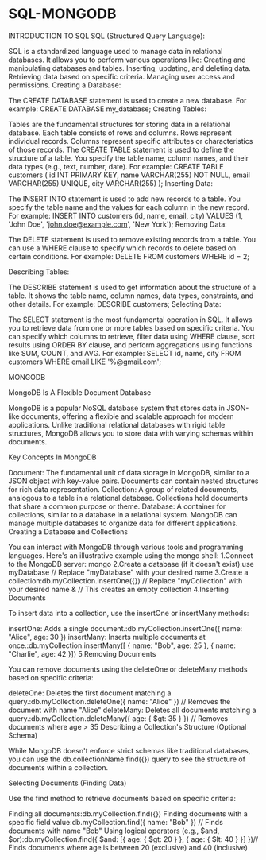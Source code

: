 # SQL-MONGODB
INTRODUCTION TO SQL
SQL (Structured Query Language):

SQL is a standardized language used to manage data in relational databases.
It allows you to perform various operations like:
Creating and manipulating databases and tables.
Inserting, updating, and deleting data.
Retrieving data based on specific criteria.
Managing user access and permissions.
Creating a Database:

The CREATE DATABASE statement is used to create a new database.
For example: CREATE DATABASE my_database;
Creating Tables:

Tables are the fundamental structures for storing data in a relational database.
Each table consists of rows and columns.
Rows represent individual records.
Columns represent specific attributes or characteristics of those records.
The CREATE TABLE statement is used to define the structure of a table.
You specify the table name, column names, and their data types (e.g., text, number, date).
For example:
CREATE TABLE customers (
  id INT PRIMARY KEY,
  name VARCHAR(255) NOT NULL,
  email VARCHAR(255) UNIQUE,
  city VARCHAR(255)
);
Inserting Data:

The INSERT INTO statement is used to add new records to a table.
You specify the table name and the values for each column in the new record.
For example:
INSERT INTO customers (id, name, email, city)
VALUES (1, 'John Doe', 'john.doe@example.com', 'New York');
Removing Data:

The DELETE statement is used to remove existing records from a table.
You can use a WHERE clause to specify which records to delete based on certain conditions.
For example:
DELETE FROM customers WHERE id = 2;

Describing Tables:

The DESCRIBE statement is used to get information about the structure of a table.
It shows the table name, column names, data types, constraints, and other details.
For example:
DESCRIBE customers;
Selecting Data:

The SELECT statement is the most fundamental operation in SQL.
It allows you to retrieve data from one or more tables based on specific criteria.
You can specify which columns to retrieve, filter data using WHERE clause, sort results using ORDER BY clause, and perform aggregations using functions like SUM, COUNT, and AVG.
For example:
SELECT id, name, city FROM customers WHERE email LIKE '%@gmail.com';

MONGODB

MongoDB Is A Flexible Document Database

MongoDB is a popular NoSQL database system that stores data in JSON-like documents, offering a flexible and scalable approach for modern applications. Unlike traditional relational databases with rigid table structures, MongoDB allows you to store data with varying schemas within documents.

Key Concepts In MongoDB

Document: The fundamental unit of data storage in MongoDB, similar to a JSON object with key-value pairs. Documents can contain nested structures for rich data representation.
Collection: A group of related documents, analogous to a table in a relational database. Collections hold documents that share a common purpose or theme.
Database: A container for collections, similar to a database in a relational system. MongoDB can manage multiple databases to organize data for different applications.
Creating a Database and Collections

You can interact with MongoDB through various tools and programming languages. Here's an illustrative example using the mongo shell:
1.Connect to the MongoDB server: mongo
2.Create a database (if it doesn't exist):use myDatabase  // Replace "myDatabase" with your desired name
3.Create a collection:db.myCollection.insertOne({})  // Replace "myCollection" with your desired name & // This creates an empty collection
4.Inserting Documents

To insert data into a collection, use the insertOne or insertMany methods:

insertOne: Adds a single document.:db.myCollection.insertOne({ name: "Alice", age: 30 })
insertMany: Inserts multiple documents at once.:db.myCollection.insertMany([  { name: "Bob", age: 25 }, { name: "Charlie", age: 42 }])
5.Removing Documents

You can remove documents using the deleteOne or deleteMany methods based on specific criteria:

deleteOne: Deletes the first document matching a query.:db.myCollection.deleteOne({ name: "Alice" })  // Removes the document with name "Alice"
deleteMany: Deletes all documents matching a query.:db.myCollection.deleteMany({ age: { $gt: 35 } })  // Removes documents where age > 35
Describing a Collection's Structure (Optional Schema)

While MongoDB doesn't enforce strict schemas like traditional databases, you can use the db.collectionName.find({}) query to see the structure of documents within a collection.

Selecting Documents (Finding Data)

Use the find method to retrieve documents based on specific criteria:

Finding all documents:db.myCollection.find({})
Finding documents with a specific field value:db.myCollection.find({ name: "Bob" })  // Finds documents with name "Bob"
Using logical operators (e.g., $and, $or):db.myCollection.find({ $and: [{ age: { $gt: 20 } }, { age: { $lt: 40 } }] })// Finds documents where age is between 20 (exclusive) and 40 (inclusive)












